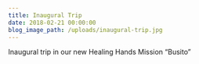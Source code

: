 ```yaml
---
title: Inaugural Trip
date: 2018-02-21 00:00:00
blog_image_path: /uploads/inaugural-trip.jpg
---
```


Inaugural trip in our new Healing Hands Mission “Busito”